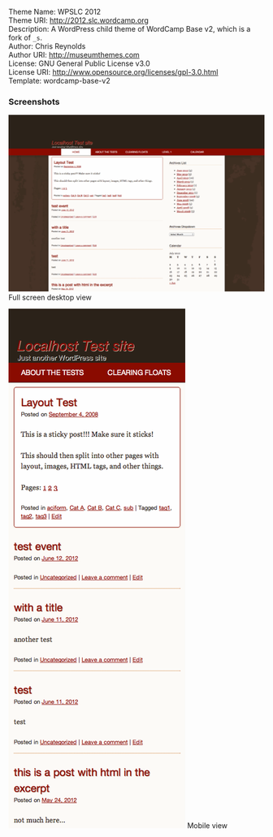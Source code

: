 Theme Name: WPSLC 2012  
Theme URI: http://2012.slc.wordcamp.org  
Description: A WordPress child theme of WordCamp Base v2, which is a fork of `_s`.  
Author: Chris Reynolds  
Author URI: http://museumthemes.com  
License: GNU General Public License v3.0  
License URI: http://www.opensource.org/licenses/gpl-3.0.html  
Template: wordcamp-base-v2  

### Screenshots

![Full width](https://github.com/jazzsequence/WPSLC2012/blob/master/screenshot-1.png?raw=true)
Full screen desktop view

![Mobile width](https://github.com/jazzsequence/WPSLC2012/blob/master/screenshot-2.png?raw=true)
Mobile view